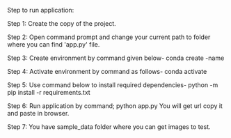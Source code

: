Step to run application:

Step 1:	Create the copy of the project.

Step 2: Open command prompt and change your current path
to folder where you can find 'app.py' file.

Step 3: Create environment by command given below-
conda create -name <environment name>

Step 4: Activate environment by command as follows-
conda activate <environment name>

Step 5: Use command below to install required dependencies-
python -m pip install -r requirements.txt

Step 6: Run application by command;
python app.py
You will get url copy it and paste in browser.

Step 7: You have sample_data folder where you can get images to test.
